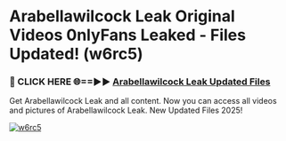 # Arabellawilcock Leak Original Videos 0nlyFans Leaked - Files Updated! (w6rc5)

<h3>🔴 CLICK HERE 🌐==►► <a href="https://tinyurl.com/ms9xzufz" rel="nofollow">Arabellawilcock Leak Updated Files</a></h3>

Get Arabellawilcock Leak and all content. Now you can access all videos and pictures of Arabellawilcock Leak. New Updated Files 2025!

[![w6rc5](https://i.imgur.com/ppqm5kG.gif)](https://tinyurl.com/ms9xzufz)
